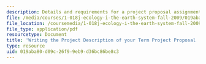 ```yaml
---
description: Details and requirements for a project proposal assignment.
file: /media/courses/1-018j-ecology-i-the-earth-system-fall-2009/019aba80d09c26f99eb9d36bc86be8c3_MIT1_018JF09_Proj_Desc.pdf
file_location: /coursemedia/1-018j-ecology-i-the-earth-system-fall-2009/019aba80d09c26f99eb9d36bc86be8c3_MIT1_018JF09_Proj_Desc.pdf
file_type: application/pdf
resourcetype: Document
title: 'Writing the Project Description of your Term Project Proposal '
type: resource
uid: 019aba80-d09c-26f9-9eb9-d36bc86be8c3
---
```

